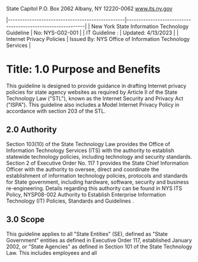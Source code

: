 State Capitol P.O. Box 2062 Albany, NY 12220-0062 www.its.ny.gov

|-------------------------------------------------|------------------------------------------------------------|
| New York State Information Technology Guideline | No:  NYS-G02-001                                           |
| IT Guideline :                                  | Updated:  4/13/2023                                        |
| Internet Privacy Policies                       | Issued By:  NYS Office of Information  Technology Services |

# Title: **1.0 Purpose and Benefits**

This guideline is designed to provide guidance in drafting Internet privacy policies for state agency websites as required by Article II of the State Technology Law ("STL"), known as the Internet Security and Privacy Act ("ISPA"). This guideline also includes a Model Internet Privacy Policy in accordance with section 203 of the STL.

## **2.0 Authority**

Section 103(10) of the State Technology Law provides the Office of Information Technology Services (ITS) with the authority to establish statewide technology policies, including technology and security standards. Section 2 of Executive Order No. 117 1 provides the State Chief Information Officer with the authority to oversee, direct and coordinate the establishment of information technology policies, protocols and standards for State government, including hardware, software, security and business re-engineering. Details regarding this authority can be found in NYS ITS Policy, NYSP08-002 Authority to Establish Enterprise Information Technology (IT) Policies, Standards and Guidelines .

## **3.0 Scope**

This guideline applies to all "State Entities" (SE), defined as "State Government" entities as defined in Executive Order 117, established January 2002, or "State Agencies" as defined in Section 101 of the State Technology Law. This includes employees and all